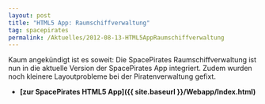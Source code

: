 ```yaml
---
layout: post
title: "HTML5 App: Raumschiffverwaltung"
tag: spacepirates
permalink: /Aktuelles/2012-08-13-HTML5AppRaumschiffverwaltung
---
```





Kaum angekündigt ist es soweit: Die SpacePirates Raumschiffverwaltung ist nun in die aktuelle Version der SpacePirates App integriert. Zudem wurden noch kleinere Layoutprobleme bei der Piratenverwaltung gefixt.

- **[zur SpacePirates HTML5 App]({{ site.baseurl }}/Webapp/Index.html)**


